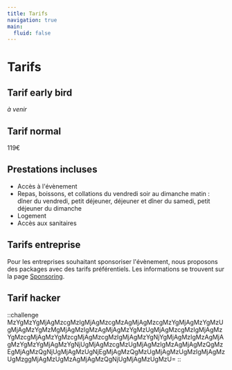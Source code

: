 ```yaml
---
title: Tarifs
navigation: true
main:
  fluid: false
---
```

# Tarifs

## Tarif early bird

_à venir_

## Tarif normal

119€

## Prestations incluses

- Accès à l'évènement
- Repas, boissons, et collations du vendredi soir au dimanche matin : dîner du vendredi, petit déjeuner, déjeuner et dîner du samedi, petit déjeuner du dimanche
- Logement
- Accès aux sanitaires

## Tarifs entreprise

Pour les entreprises souhaitant sponsoriser l'évènement, nous proposons des packages avec des tarifs préférentiels. Les informations se trouvent sur la page [Sponsoring](/pages/sponsoring).

## Tarif hacker

::challenge
MzYgMzYgMjAgMzcgMzIgMjAgMzcgMzAgMjAgMzcgMzYgMjAgMzYgMzUgMjAgMzYgMzMgMjAgMzIgMzAgMjAgMzYgMzUgMjAgMzcgMzIgMjAgMzYgMzcgMjAgMzYgMzcgMjAgMzcgMzIgMjAgMzYgNjYgMjAgMzIgMzAgMjAgMzYgMzYgMjAgMzYgNjUgMjAgMzcgMzUgMjAgMzIgMzAgMjAgMzQgMzEgMjAgMzQgNjUgMjAgMzUgNjEgMjAgMzQgMzUgMjAgMzUgMzIgMjAgMzUgMzggMjAgMzUgMzAgMjAgMzQgNjUgMjAgMzUgMzU=
::